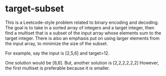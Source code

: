 # target-subset

This is a Leetcode-style problem related to binary encoding and decoding. The goal is to take in a sorted array of integers and a target integer, then find a multiset that is a subset of the input array whose elements sum to the target integer. There is also an emphasis put on using larger elements from the input array, to minimize the size of the subset.

For example, say the input is [2,5,6] and target=12.

One solution would be [6,6]. But, another solution is [2,2,2,2,2,2] However, the first multiset is preferable because it is smaller.
